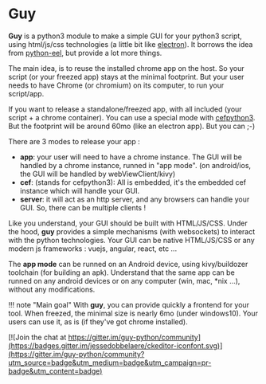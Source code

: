# Guy

**Guy** is a python3 module to make a simple GUI for your python3 script, using html/js/css technologies (a little bit like [electron](https://electronjs.org/)).
It borrows the idea from [python-eel](https://nitratine.net/blog/post/python-gui-using-chrome/), but provide a lot more things.

The main idea, is to reuse the installed chrome app on the host. So your script (or your freezed app) stays at the minimal footprint. But your user needs to have Chrome (or chromium) on its computer, to run your script/app.

If you want to release a standalone/freezed app, with all included (your script + a chrome container). You can use a special mode with [cefpython3](https://github.com/cztomczak/cefpython). But the footprint will be around 60mo (like an electron app). But you can ;-)

There are 3 modes to release your app :

 * **app**: your user will need to have a chrome instance. The GUI will be handled by a chrome instance, runned in "app mode". (on android/ios, the GUI will be handled by webViewClient/kivy)
 * **cef**: (stands for cefpython3): All is embedded, it's the embedded cef instance which will handle your GUI.
 * **server**: it will act as an http server, and any browsers can handle your GUI. So, there can be multiple clients !

Like you understand, your GUI should be built with HTML/JS/CSS. Under the hood, **guy** provides a simple mechanisms (with websockets) to interact with the python technologies. Your GUI can be native HTML/JS/CSS or any modern js frameworks : vuejs, angular, react, etc ...

The **app mode** can be runned on an Android device, using kivy/buildozer toolchain (for building an apk). Understand that the same app can be runned on any android devices or on any computer (win, mac, *nix ...), without any modifications.


!!! note "Main goal"
    With **guy**, you can provide quickly a frontend for your tool. 
    When freezed, the minimal size is nearly 6mo (under windows10).
    Your users can use it, as is (if they've got chrome installed).
    
    
[![Join the chat at https://gitter.im/guy-python/community](https://badges.gitter.im/jessedobbelaere/ckeditor-iconfont.svg)](https://gitter.im/guy-python/community?utm_source=badge&utm_medium=badge&utm_campaign=pr-badge&utm_content=badge)